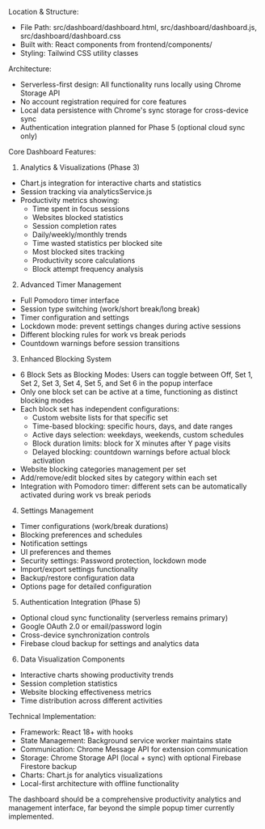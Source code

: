 Location & Structure:

- File Path: src/dashboard/dashboard.html, src/dashboard/dashboard.js,
  src/dashboard/dashboard.css
- Built with: React components from frontend/components/
- Styling: Tailwind CSS utility classes

Architecture:

- Serverless-first design: All functionality runs locally using Chrome Storage API
- No account registration required for core features
- Local data persistence with Chrome's sync storage for cross-device sync
- Authentication integration planned for Phase 5 (optional cloud sync only)

Core Dashboard Features:

1. Analytics & Visualizations (Phase 3)

- Chart.js integration for interactive charts and statistics
- Session tracking via analyticsService.js
- Productivity metrics showing:
  - Time spent in focus sessions
  - Websites blocked statistics
  - Session completion rates
  - Daily/weekly/monthly trends
  - Time wasted statistics per blocked site
  - Most blocked sites tracking
  - Productivity score calculations
  - Block attempt frequency analysis

2. Advanced Timer Management

- Full Pomodoro timer interface
- Session type switching (work/short break/long break)
- Timer configuration and settings
- Lockdown mode: prevent settings changes during active sessions
- Different blocking rules for work vs break periods
- Countdown warnings before session transitions

3. Enhanced Blocking System

- 6 Block Sets as Blocking Modes: Users can toggle between Off, Set 1, Set 2, Set 3, Set 4, Set 5, and Set 6 in the popup interface
- Only one block set can be active at a time, functioning as distinct blocking modes
- Each block set has independent configurations:
  - Custom website lists for that specific set
  - Time-based blocking: specific hours, days, and date ranges
  - Active days selection: weekdays, weekends, custom schedules
  - Block duration limits: block for X minutes after Y page visits
  - Delayed blocking: countdown warnings before actual block activation
- Website blocking categories management per set
- Add/remove/edit blocked sites by category within each set
- Integration with Pomodoro timer: different sets can be automatically activated during work vs break periods

4. Settings Management

- Timer configurations (work/break durations)
- Blocking preferences and schedules
- Notification settings
- UI preferences and themes
- Security settings: Password protection, lockdown mode
- Import/export settings functionality
- Backup/restore configuration data
- Options page for detailed configuration

5. Authentication Integration (Phase 5)

- Optional cloud sync functionality (serverless remains primary)
- Google OAuth 2.0 or email/password login
- Cross-device synchronization controls
- Firebase cloud backup for settings and analytics data

6. Data Visualization Components

- Interactive charts showing productivity trends
- Session completion statistics
- Website blocking effectiveness metrics
- Time distribution across different activities

Technical Implementation:

- Framework: React 18+ with hooks
- State Management: Background service worker maintains state
- Communication: Chrome Message API for extension communication
- Storage: Chrome Storage API (local + sync) with optional Firebase Firestore backup
- Charts: Chart.js for analytics visualizations
- Local-first architecture with offline functionality

The dashboard should be a comprehensive productivity analytics and management
interface, far beyond the simple popup timer currently implemented.
